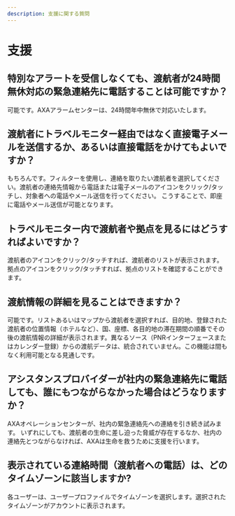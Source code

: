 ```yaml
---
description: 支援に関する質問
---
```


# 支援

## 特別なアラートを受信しなくても、渡航者が24時間無休対応の緊急連絡先に電話することは可能ですか？

可能です。AXAアラームセンターは、24時間年中無休で対応いたします。

## 渡航者にトラベルモニター経由ではなく直接電子メールを送信するか、あるいは直接電話をかけてもよいですか？

もちろんです。フィルターを使用し、連絡を取りたい渡航者を選択してください。渡航者の連絡先情報から電話または電子メールのアイコンをクリック/タッチし、対象者への電話やメール送信を行ってください。 こうすることで、即座に電話やメール送信が可能となります。

## トラベルモニター内で渡航者や拠点を見るにはどうすればよいですか？

渡航者のアイコンをクリック/タッチすれば、渡航者のリストが表示されます。拠点のアイコンをクリック/タッチすれば、拠点のリストを確認することができます。

## 渡航情報の詳細を見ることはできますか？

可能です。リストあるいはマップから渡航者を選択すれば、目的地、登録された渡航者の位置情報（ホテルなど）、国、座標、各目的地の滞在期間の順番でその後の渡航情報の詳細が表示されます。異なるソース（PNRインターフェースまたはカレンダー登録）からの渡航データは、統合されていません。この機能は間もなく利用可能となる見通しです。

## アシスタンスプロバイダーが社内の緊急連絡先に電話しても、誰にもつながらなかった場合はどうなりますか？

AXAオペレーションセンターが、社内の緊急連絡先への連絡を引き続き試みます。 いずれにしても、渡航者の生命に差し迫った脅威が存在するなか、社内の連絡先とつながらなければ、AXAは生命を救うために支援を行います。

## 表示されている連絡時間（渡航者への電話）は、どのタイムゾーンに該当しますか?

各ユーザーは、ユーザープロファイルでタイムゾーンを選択します。選択されたタイムゾーンがアカウントに表示されます。

